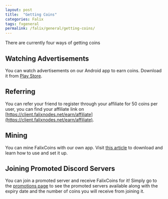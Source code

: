 ```yaml
---
layout: post
title:  "Getting Coins"
categories: Falix
tags: fxgeneral
permalink: /falix/general/getting-coins/
---
```


There are currently four ways of getting coins

## Watching Advertisements
You can watch advertisements on our Android app to earn coins. Download it from [Play Store](https://play.google.com/store/apps/details?id=net.falixnodes.falixcoins).

## Referring
You can refer your friend to register through your affiliate for 50 coins per user, you can find your affiliate link on [https://client.falixnodes.net/earn/affiliate](https://client.falixnodes.net/earn/affiliate).

## Mining
You can mine FalixCoins with our own app. Visit [this article](https://help.falixnodes.net/falix/falix-miner/setting-up/) to download and learn how to use and set it up.

## Joining Promoted Discord Servers

You can join a promoted server and receive FalixCoins for it! Simply go to the [promotions page](https://client.falixnodes.net/promotions) to see the promoted servers available along with the expiry date and the number of coins you will receive from joining it.
